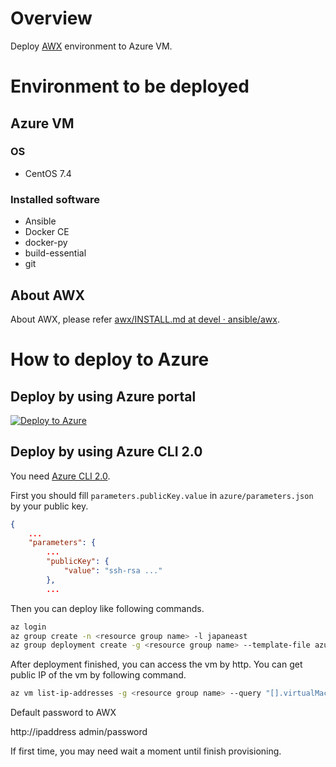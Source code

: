 Overview
====

Deploy [AWX](https://github.com/ansible/awx) environment to Azure VM.

Environment to be deployed
====

Azure VM
----
### OS

- CentOS 7.4

### Installed software

- Ansible
- Docker CE
- docker-py
- build-essential
- git

About AWX
----
About AWX, please refer [awx/INSTALL.md at devel · ansible/awx](https://github.com/ansible/awx/blob/devel/INSTALL.md).

How to deploy to Azure
====

Deploy by using Azure portal
----
[![Deploy to Azure](http://azuredeploy.net/deploybutton.png)](https://portal.azure.com/#create/Microsoft.Template/uri/https%3A%2F%2Fraw.githubusercontent.com%2Fmdobrzyn%2Fawx-on-azure%2Fmaster%2Fazure%2Fazuredeploy.json)

Deploy by using Azure CLI 2.0
----
You need [Azure CLI 2.0](https://docs.microsoft.com/en-us/cli/azure/overview?view=azure-cli-latest).

First you should fill `parameters.publicKey.value` in `azure/parameters.json` by your public key.

```json
{
    ...
    "parameters": {
        ...
        "publicKey": {
            "value": "ssh-rsa ..."
        },
        ...
```

Then you can deploy like following commands.

```bash
az login
az group create -n <resource group name> -l japaneast
az group deployment create -g <resource group name> --template-file azure/azuredeploy.json --parameters @azure/parameters.json
```

After deployment finished, you can access the vm by http. You can get public IP of the vm by following command.

```bash
az vm list-ip-addresses -g <resource group name> --query "[].virtualMachine.network.publicIpAddresses[].ipAddress" -o tsv
```

Default password to AWX 

http://ipaddress
admin/password


If first time, you may need wait a moment until finish provisioning.
